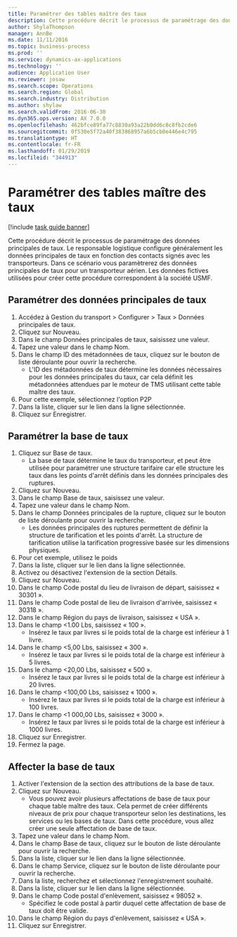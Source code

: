```yaml
---
title: Paramétrer des tables maître des taux
description: Cette procédure décrit le processus de paramétrage des données principales de taux.
author: ShylaThompson
manager: AnnBe
ms.date: 11/11/2016
ms.topic: business-process
ms.prod: ''
ms.service: dynamics-ax-applications
ms.technology: ''
audience: Application User
ms.reviewer: josaw
ms.search.scope: Operations
ms.search.region: Global
ms.search.industry: Distribution
ms.author: shylaw
ms.search.validFrom: 2016-06-30
ms.dyn365.ops.version: AX 7.0.0
ms.openlocfilehash: 462bfce89fa77c8830a93a22b0dd6c8c8fb2cde6
ms.sourcegitcommit: 0f530e5f72a40f383868957a6b5cb0e446e4c795
ms.translationtype: HT
ms.contentlocale: fr-FR
ms.lasthandoff: 01/29/2019
ms.locfileid: "344913"
---
```

# <a name="set-up-rate-masters"></a>Paramétrer des tables maître des taux

[!include [task guide banner](../../includes/task-guide-banner.md)]

Cette procédure décrit le processus de paramétrage des données principales de taux. Le responsable logistique configure généralement les données principales de taux en fonction des contacts signés avec les transporteurs. Dans ce scénario vous paramètrerez des données principales de taux pour un transporteur aérien. Les données fictives utilisées pour créer cette procédure correspondent à la société USMF.


## <a name="set-up-rate-master"></a>Paramétrer des données principales de taux
1. Accédez à Gestion du transport > Configurer > Taux > Données principales de taux.
2. Cliquez sur Nouveau.
3. Dans le champ Données principales de taux, saisissez une valeur.
4. Tapez une valeur dans le champ Nom.
5. Dans le champ ID des métadonnées de taux, cliquez sur le bouton de liste déroulante pour ouvrir la recherche.
    * L'ID des métadonnées de taux détermine les données nécessaires pour les données principales du taux, car cela définit les métadonnées attendues par le moteur de TMS utilisant cette table maître des taux.  
6. Pour cette exemple, sélectionnez l'option P2P
7. Dans la liste, cliquer sur le lien dans la ligne sélectionnée.
8. Cliquez sur Enregistrer.

## <a name="set-up-rate-base"></a>Paramétrer la base de taux
1. Cliquez sur Base de taux.
    * La base de taux détermine le taux du transporteur, et peut être utilisée pour paramétrer une structure tarifaire car elle structure les taux dans les points d'arrêt définis dans les données principales des ruptures.  
2. Cliquez sur Nouveau.
3. Dans le champ Base de taux, saisissez une valeur.
4. Tapez une valeur dans le champ Nom.
5. Dans le champ Données principales de la rupture, cliquez sur le bouton de liste déroulante pour ouvrir la recherche.
    * Les données principales des ruptures permettent de définir la structure de tarification et les points d'arrêt. La structure de tarification utilise la tarification progressive basée sur les dimensions physiques.  
6. Pour cet exemple, utilisez le poids
7. Dans la liste, cliquer sur le lien dans la ligne sélectionnée.
8. Activez ou désactivez l'extension de la section Détails.
9. Cliquez sur Nouveau.
10. Dans le champ Code postal du lieu de livraison de départ, saisissez « 30301 ».
11. Dans le champ Code postal de lieu de livraison d'arrivée, saisissez « 30318 ».
12. Dans le champ Région du pays de livraison, saisissez « USA ».
13. Dans le champ <1.00 Lbs, saisissez « 100 ».
    * Insérez le taux par livres si le poids total de la charge est inférieur à 1 livre.  
14. Dans le champ <5,00 Lbs, saisissez « 300 ».
    * Insérez le taux par livres si le poids total de la charge est inférieur à 5 livres.  
15. Dans le champ <20,00 Lbs, saisissez « 500 ».
    * Insérez le taux par livres si le poids total de la charge est inférieur à 20 livres.  
16. Dans le champ <100,00 Lbs, saisissez « 1000 ».
    * Insérez le taux par livres si le poids total de la charge est inférieur à 100 livres.  
17. Dans le champ <1 000,00 Lbs, saisissez « 3000 ».
    * Insérez le taux par livres si le poids total de la charge est inférieur à 1000 livres.  
18. Cliquez sur Enregistrer.
19. Fermez la page.

## <a name="assign-rate-base"></a>Affecter la base de taux
1. Activer l'extension de la section des attributions de la base de taux.
2. Cliquez sur Nouveau.
    * Vous pouvez avoir plusieurs affectations de base de taux pour chaque table maître des taux. Cela permet de créer différents niveaux de prix pour chaque transporteur selon les destinations, les services ou les bases de taux. Dans cette procédure, vous allez créer une seule affectation de base de taux.  
3. Tapez une valeur dans le champ Nom.
4. Dans le champ Base de taux, cliquez sur le bouton de liste déroulante pour ouvrir la recherche.
5. Dans la liste, cliquer sur le lien dans la ligne sélectionnée.
6. Dans le champ Service, cliquez sur le bouton de liste déroulante pour ouvrir la recherche.
7. Dans la liste, recherchez et sélectionnez l'enregistrement souhaité.
8. Dans la liste, cliquer sur le lien dans la ligne sélectionnée.
9. Dans le champ Code postal d'enlèvement, saisissez « 98052 ».
    * Spécifiez le code postal à partir duquel cette affectation de base de taux doit être valide.    
10. Dans le champ Région du pays d'enlèvement, saisissez « USA ».
11. Cliquez sur Enregistrer.

